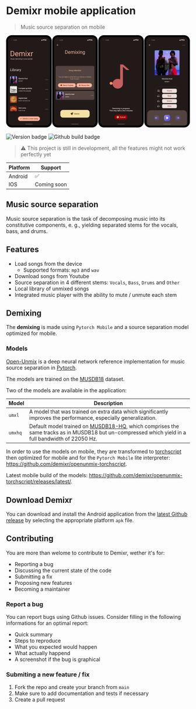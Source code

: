 # Demixr mobile application

> Music source separation on mobile

<p align="center">
	<img src="doc/screens.png" />
</p>

![Version badge](https://img.shields.io/github/v/release/demixr/demixr-app?color=orange&label=version&style=for-the-badge)
![Github build badge](https://img.shields.io/github/workflow/status/demixr/demixr-app/Build%20and%20release%20app?style=for-the-badge)



> :warning: This project is still in development, all the features might not work perfectly yet


| Platform | Support            |
| -------- | ------------------ |
| Android  | :white_check_mark: |
| IOS      | Coming soon        |



## Music source separation

Music source separation is the task of decomposing music into its constitutive components, e. g., yielding separated stems for the vocals, bass, and drums.



## Features

* Load songs from the device
  * Supported formats: `mp3` and `wav`
* Download songs from Youtube
* Source separation in 4 different stems: `Vocals`, `Bass`, `Drums` and `Other`
* Local library of unmixed songs
* Integrated music player with the ability to mute / unmute each stem



## Demixing

The **demixing** is made using `Pytorch Mobile` and a source separation model optimized for mobile.



### Models

[Open-Unmix](https://github.com/sigsep/open-unmix-pytorch) is a deep neural network reference implementation for music source separation in [Pytorch](https://pytorch.org/).

The models are trained on the [MUSDB18](https://sigsep.github.io/datasets/musdb.html) dataset.



Two of the models are available in the application:

| Model   | Description                                                  |
| ------- | ------------------------------------------------------------ |
| `umxl`  | A model that was trained on extra data which significantly improves the performance, especially generalization. |
| `umxhq` | Default model trained on [MUSDB18-HQ](https://sigsep.github.io/datasets/musdb.html#uncompressed-wav), which comprises the same tracks as in MUSDB18 but un-compressed which yield in a full bandwidth of 22050 Hz. |


In order to use the models on mobile, they are transformed to [torchscript](https://pytorch.org/docs/stable/jit.html) then optimized for mobile and for the `Pytorch Mobile` lite interpreter: https://github.com/demixr/openunmix-torchscript.



Latest mobile build of the models: https://github.com/demixr/openunmix-torchscript/releases/latest/.



## Download Demixr

You can download and install the Android application from the [latest Github release](https://github.com/demixr/demixr-app/releases/latest/) by selecting the appropriate platform `apk` file.



## Contributing

You are more than welome to contribute to Demixr, wether it's for:

* Reporting a bug
* Discussing the current state of the code
* Submitting a fix
* Proposing new features
* Becoming a maintainer

### Report a bug

You can report bugs using Github issues. Consider filling in the following informations for an optimal report:

* Quick summary
* Steps to reproduce
* What you expected would happen
* What actually happend
* A screenshot if the bug is graphical

### Submiting a new feature / fix

1. Fork the repo and create your branch from `main`
2. Make sure to add documentation and tests if necessary
3. Create a pull request